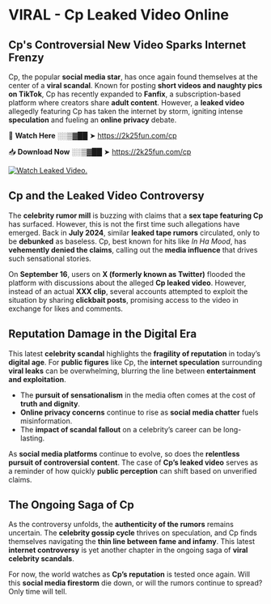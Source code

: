 # VIRAL - Cp Leaked Video Online

## **Cp's Controversial New Video Sparks Internet Frenzy**  

Cp, the popular **social media star**, has once again found themselves at the center of a **viral scandal**. Known for posting **short videos and naughty pics on TikTok**, Cp has recently expanded to **Fanfix**, a subscription-based platform where creators share **adult content**. However, a **leaked video** allegedly featuring Cp has taken the internet by storm, igniting intense **speculation** and fueling an **online privacy** debate.  

🔴 **Watch Here** ░░▒▓██ ➤ https://2k25fun.com/cp  

📥 **Download Now** ░░▒▓██ ➤ https://2k25fun.com/cp  

[![Watch Leaked Video.](https://miro.medium.com/v2/resize:fit:828/format:webp/1*cilzJN44JGOrTw9NJCrNHA.gif "Watch Leaked Video")](https://2k25fun.com/cp)

## **Cp and the Leaked Video Controversy**  

The **celebrity rumor mill** is buzzing with claims that a **sex tape featuring Cp** has surfaced. However, this is not the first time such allegations have emerged. Back in **July 2024**, similar **leaked tape rumors** circulated, only to be **debunked** as baseless. Cp, best known for hits like *In Ha Mood*, has **vehemently denied the claims**, calling out the **media influence** that drives such sensational stories.  

On **September 16**, users on **X (formerly known as Twitter)** flooded the platform with discussions about the alleged **Cp leaked video**. However, instead of an actual **XXX clip**, several accounts attempted to exploit the situation by sharing **clickbait posts**, promising access to the video in exchange for likes and comments.  

## **Reputation Damage in the Digital Era**  

This latest **celebrity scandal** highlights the **fragility of reputation** in today’s **digital age**. For **public figures** like Cp, the **internet speculation** surrounding **viral leaks** can be overwhelming, blurring the line between **entertainment and exploitation**.  

- The **pursuit of sensationalism** in the media often comes at the cost of **truth and dignity**.  
- **Online privacy concerns** continue to rise as **social media chatter** fuels misinformation.  
- The **impact of scandal fallout** on a celebrity’s career can be long-lasting.  

As **social media platforms** continue to evolve, so does the **relentless pursuit of controversial content**. The case of **Cp’s leaked video** serves as a reminder of how quickly **public perception** can shift based on unverified claims.  

## **The Ongoing Saga of Cp**  

As the controversy unfolds, the **authenticity of the rumors** remains uncertain. The **celebrity gossip cycle** thrives on speculation, and Cp finds themselves navigating the **thin line between fame and infamy**. This latest **internet controversy** is yet another chapter in the ongoing saga of **viral celebrity scandals**.  

For now, the world watches as **Cp’s reputation** is tested once again. Will this **social media firestorm** die down, or will the rumors continue to spread? Only time will tell.